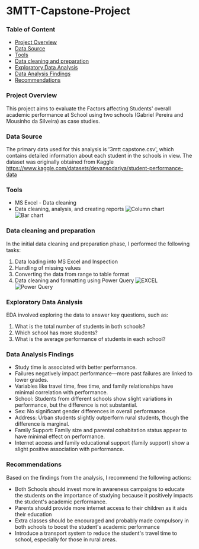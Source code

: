 # 3MTT-Capstone-Project
### Table of Content
- [Project Overview](#project-overview)
- [Data Source](#data-source)
- [Tools](#tools)
- [Data cleaning and preparation](#data-cleaning-and-preparation)
- [Exploratory Data Analysis](#exploratory-data-analysis)
- [Data Analysis Findings](#data-analysis-findings)
- [Recommendations](#recommendations)
### Project Overview
This project aims to evaluate the Factors affecting Students' overall academic performance at School using two schools (Gabriel Pereira and Mousinho da Silveira) as case studies.
### Data Source
The primary data used for this analysis is '3mtt capstone.csv', which contains detailed information about each student in the schools in view. The dataset was originally obtained from Kaggle https://www.kaggle.com/datasets/devansodariya/student-performance-data
### Tools
- MS Excel - Data cleaning
- Data cleaning, analysis, and creating reports
![Column chart](https://github.com/user-attachments/assets/97ec5378-7bbd-4b6f-a1b9-622d85ee7f9f)
![Bar chart](https://github.com/user-attachments/assets/cf947f56-8b19-45e0-8280-df4527ea5226)
### Data cleaning and preparation
In the initial data cleaning and preparation phase, I performed the following tasks:
1. Data loading into MS Excel and Inspection
2. Handling of missing values
3. Converting the data from range to table format
4. Data cleaning and formatting using Power Query
![EXCEL](https://github.com/user-attachments/assets/6834fb43-60c1-4a89-b316-8d38810a6ae1)
![Power Query](https://github.com/user-attachments/assets/f3dce726-76a2-4bee-a56f-6ecb08eb94cf)
### Exploratory Data Analysis 
EDA involved exploring the data to answer key questions, such as:
1. What is the total number of students in both schools?
2. Which school has more students?
3. What is the average performance of students in each school?
### Data Analysis Findings
- Study time is associated with better performance.
- Failures negatively impact performance—more past failures are linked to lower grades.
- Variables like travel time, free time, and family relationships have minimal correlation with performance.
- School: Students from different schools show slight variations in performance, but the difference is not substantial.
- Sex: No significant gender differences in overall performance.
- Address: Urban students slightly outperform rural students, though the difference is marginal.
- Family Support: Family size and parental cohabitation status appear to have minimal effect on performance.
- Internet access and family educational support (family support) show a slight positive association with performance.
### Recommendations
Based on the findings from the analysis, I recommend the following actions:
- Both Schools should invest more in awareness campaigns to educate the students on the importance of studying because it positively impacts the student's academic performance.
- Parents should provide more internet access to their children as it aids their education
- Extra classes should be encouraged and probably made compulsory in both schools to boost the student's academic performance
- Introduce a transport system to reduce the student's travel time to school, especially for those in rural areas.
